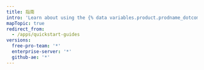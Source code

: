```yaml
---
title: 指南
intro: 'Learn about using the {% data variables.product.prodname_dotcom %} API with your app, continuous integration, and how to build with apps.'
mapTopic: true
redirect_from:
  - /apps/quickstart-guides
versions:
  free-pro-team: '*'
  enterprise-server: '*'
  github-ae: '*'
---
```


